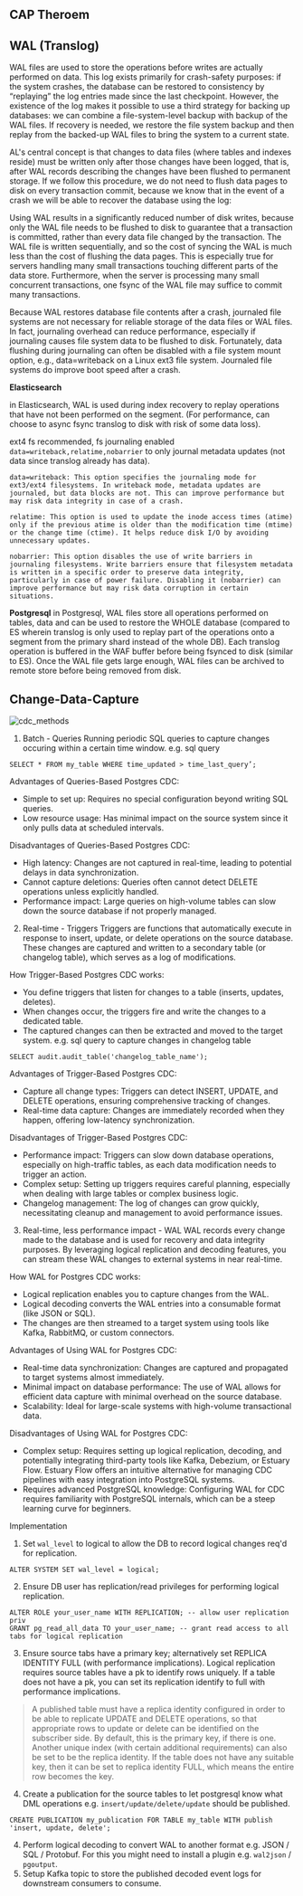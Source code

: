## CAP Theroem

## WAL (Translog)
WAL files are used to store the operations before writes are actually performed on data. This log exists primarily for crash-safety purposes: if the system crashes, the database can be restored to consistency by “replaying” the log entries made since the last checkpoint. However, the existence of the log makes it possible to use a third strategy for backing up databases: we can combine a file-system-level backup with backup of the WAL files. If recovery is needed, we restore the file system backup and then replay from the backed-up WAL files to bring the system to a current state.

AL's central concept is that changes to data files (where tables and indexes reside) must be written only after those changes have been logged, that is, after WAL records describing the changes have been flushed to permanent storage. If we follow this procedure, we do not need to flush data pages to disk on every transaction commit, because we know that in the event of a crash we will be able to recover the database using the log:

Using WAL results in a significantly reduced number of disk writes, because only the WAL file needs to be flushed to disk to guarantee that a transaction is committed, rather than every data file changed by the transaction. The WAL file is written sequentially, and so the cost of syncing the WAL is much less than the cost of flushing the data pages. This is especially true for servers handling many small transactions touching different parts of the data store. Furthermore, when the server is processing many small concurrent transactions, one fsync of the WAL file may suffice to commit many transactions.

Because WAL restores database file contents after a crash, journaled file systems are not necessary for reliable storage of the data files or WAL files. In fact, journaling overhead can reduce performance, especially if journaling causes file system data to be flushed to disk. Fortunately, data flushing during journaling can often be disabled with a file system mount option, e.g., data=writeback on a Linux ext3 file system. Journaled file systems do improve boot speed after a crash.

**Elasticsearch**

in Elasticsearch, WAL is used during index recovery to replay operations that have not been performed on the segment. (For performance, can choose to async fsync translog to disk with risk of some data loss).

ext4 fs recommended, fs journaling enabled `data=writeback,relatime,nobarrier` to only journal metadata updates (not data since translog already has data).
```
data=writeback: This option specifies the journaling mode for ext3/ext4 filesystems. In writeback mode, metadata updates are journaled, but data blocks are not. This can improve performance but may risk data integrity in case of a crash.

relatime: This option is used to update the inode access times (atime) only if the previous atime is older than the modification time (mtime) or the change time (ctime). It helps reduce disk I/O by avoiding unnecessary updates.

nobarrier: This option disables the use of write barriers in journaling filesystems. Write barriers ensure that filesystem metadata is written in a specific order to preserve data integrity, particularly in case of power failure. Disabling it (nobarrier) can improve performance but may risk data corruption in certain situations.
```

**Postgresql**
in Postgresql, WAL files store all operations performed on tables, data and can be used to restore the WHOLE database (compared to ES wherein translog is only used to replay part of the operations onto a segment from the primary shard instead of the whole DB). Each translog operation is buffered in the WAF buffer before being fsynced to disk (similar to ES). Once the WAL file gets large enough, WAL files can be archived to remote store before being removed from disk.

## Change-Data-Capture
![cdc_methods](cdc_methods.png)
1. Batch - Queries
Running periodic SQL queries to capture changes occuring within a certain time window.
e.g. sql query
```
SELECT * FROM my_table WHERE time_updated > time_last_query’;
```
Advantages of Queries-Based Postgres CDC:
- Simple to set up: Requires no special configuration beyond writing SQL queries.
- Low resource usage: Has minimal impact on the source system since it only pulls data at scheduled intervals.

Disadvantages of Queries-Based Postgres CDC:
- High latency: Changes are not captured in real-time, leading to potential delays in data synchronization.
- Cannot capture deletions: Queries often cannot detect DELETE operations unless explicitly handled.
- Performance impact: Large queries on high-volume tables can slow down the source database if not properly managed.

2. Real-time - Triggers
Triggers are functions that automatically execute in response to insert, update, or delete operations on the source database. These changes are captured and written to a secondary table (or changelog table), which serves as a log of modifications.

How Trigger-Based Postgres CDC works:
- You define triggers that listen for changes to a table (inserts, updates, deletes).
- When changes occur, the triggers fire and write the changes to a dedicated table.
- The captured changes can then be extracted and moved to the target system.
e.g. sql query to capture changes in changelog table
```
SELECT audit.audit_table('changelog_table_name');
```

Advantages of Trigger-Based Postgres CDC:
- Capture all change types: Triggers can detect INSERT, UPDATE, and DELETE operations, ensuring comprehensive tracking of changes.
- Real-time data capture: Changes are immediately recorded when they happen, offering low-latency synchronization.

Disadvantages of Trigger-Based Postgres CDC:
- Performance impact: Triggers can slow down database operations, especially on high-traffic tables, as each data modification needs to trigger an action.
- Complex setup: Setting up triggers requires careful planning, especially when dealing with large tables or complex business logic.
- Changelog management: The log of changes can grow quickly, necessitating cleanup and management to avoid performance issues.

3. Real-time, less performance impact - WAL
WAL records every change made to the database and is used for recovery and data integrity purposes. By leveraging logical replication and decoding features, you can stream these WAL changes to external systems in near real-time.

How WAL for Postgres CDC works:
- Logical replication enables you to capture changes from the WAL.
- Logical decoding converts the WAL entries into a consumable format (like JSON or SQL).
- The changes are then streamed to a target system using tools like Kafka, RabbitMQ, or custom connectors.

Advantages of Using WAL for Postgres CDC:
- Real-time data synchronization: Changes are captured and propagated to target systems almost immediately.
- Minimal impact on database performance: The use of WAL allows for efficient data capture with minimal overhead on the source database.
- Scalability: Ideal for large-scale systems with high-volume transactional data.

Disadvantages of Using WAL for Postgres CDC:
- Complex setup: Requires setting up logical replication, decoding, and potentially integrating third-party tools like Kafka, Debezium, or Estuary Flow. Estuary Flow offers an intuitive alternative for managing CDC pipelines with easy integration into PostgreSQL systems.
- Requires advanced PostgreSQL knowledge: Configuring WAL for CDC requires familiarity with PostgreSQL internals, which can be a steep learning curve for beginners.

Implementation
1. Set `wal_level` to logical to allow the DB to record logical changes req'd for replication.
```
ALTER SYSTEM SET wal_level = logical;
```
2. Ensure DB user has replication/read privileges for performing logical replication.
```
ALTER ROLE your_user_name WITH REPLICATION; -- allow user replication priv
GRANT pg_read_all_data TO your_user_name; -- grant read access to all tabs for logical replication
```
3. Ensure source tabs have a primary key; alternatively set REPLICA IDENTITY FULL (with performance implications).
Logical replication requires source tables have a pk to identify rows uniquely. If a table does not have a pk, you can set its replication identify to full with performance implications. 
> A published table must have a replica identity configured in order to be able to replicate UPDATE and DELETE operations, so that appropriate rows to update or delete can be identified on the subscriber side. By default, this is the primary key, if there is one. Another unique index (with certain additional requirements) can also be set to be the replica identity. If the table does not have any suitable key, then it can be set to replica identity FULL, which means the entire row becomes the key.
4. Create a publication for the source tables to let postgresql know what DML operations e.g. `insert/update/delete/update` should be published.
```
CREATE PUBLICATION my_publication FOR TABLE my_table WITH publish 'insert, update, delete';
```
4. Perform logical decoding to convert WAL to another format e.g. JSON / SQL / Protobuf. For this you might need to install a plugin e.g. `wal2json` / `pgoutput`.
5. Setup Kafka topic to store the published decoded event logs for downstream consumers to consume.
